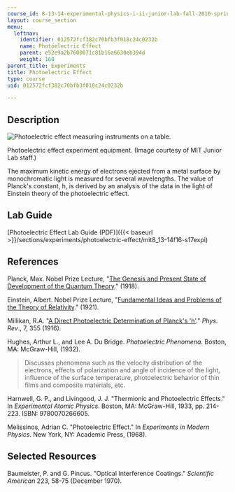 ```yaml
---
course_id: 8-13-14-experimental-physics-i-ii-junior-lab-fall-2016-spring-2017
layout: course_section
menu:
  leftnav:
    identifier: 012572fcf382c70bfb3f018c24c0232b
    name: Photoelectric Effect
    parent: e52e9a2b7600071c81b16a6630eb394d
    weight: 160
parent_title: Experiments
title: Photoelectric Effect
type: course
uid: 012572fcf382c70bfb3f018c24c0232b

---
```


Description
-----------

![Photoelectric effect measuring instruments on a table.](/courses/physics/8-13-14-experimental-physics-i-ii-junior-lab-fall-2016-spring-2017/experiments/photoelectric-effect/JLExp_I.jpg)

Photoelectric effect experiment equipment. (Image courtesy of MIT Junior Lab staff.)

The maximum kinetic energy of electrons ejected from a metal surface by monochromatic light is measured for several wavelengths. The value of Planck's constant, h, is derived by an analysis of the data in the light of Einstein theory of the photoelectric effect.

Lab Guide
---------

[Photoelectric Effect Lab Guide (PDF)]({{< baseurl >}}/sections/experiments/photoelectric-effect/mit8_13-14f16-s17expi)

References
----------

Planck, Max. Nobel Prize Lecture, "[The Genesis and Present State of Development of the Quantum Theory](https://www.nobelprize.org/nobel_prizes/physics/laureates/1918/planck-lecture.html)." (1918).

Einstein, Albert. Nobel Prize Lecture, "[Fundamental Ideas and Problems of the Theory of Relativity](https://www.nobelprize.org/prizes/physics/1921/einstein/lecture/)." (1921).

Millikan, R.A. "[A Direct Photoelectric Determination of Planck's 'h'](https://journals.aps.org/pr/abstract/10.1103/PhysRev.7.355)." _Phys. Rev_., 7, 355 (1916).

Hughes, Arthur L., and Lee A. Du Bridge. _Photoelectric Phenomena_. Boston, MA: McGraw-Hill, (1932).

> Discusses phenomena such as the velocity distribution of the electrons, effects of polarization and angle of incidence of the light, influence of the surface temperature, photoelectric behavior of thin films and composite materials, etc.

Harnwell, G. P., and Livingood, J. J. "Thermionic and Photoelectric Effects." In _Experimental Atomic Physics_. Boston, MA: McGraw-Hill, 1933, pp. 214-223. ISBN: 9780070266605.

Melissinos, Adrian C. "Photoelectric Effect." In _Experiments in Modern Physics_. New York, NY: Academic Press, (1968).

Selected Resources
------------------

Baumeister, P. and G. Pincus. "Optical Interference Coatings." _Scientific American_ 223, 58-75 (December 1970).